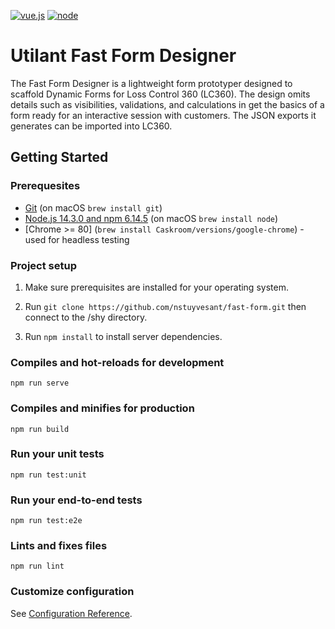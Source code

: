 [![vue.js][vue.js]][vue.js-url]
[![node][node]][node-url]

# Utilant Fast Form Designer

The Fast Form Designer is a lightweight form prototyper designed to scaffold
Dynamic Forms for Loss Control 360 (LC360). The design omits details such as
visibilities, validations, and calculations in get the basics of a form
ready for an interactive session with customers. The JSON exports it
generates can be imported into LC360.

## Getting Started

### Prerequesites

- [Git](https://git-scm.com/) (on macOS `brew install git`)
- [Node.js 14.3.0 and npm 6.14.5](nodejs.org) (on macOS `brew install node`)
- [Chrome >= 80] (`brew install Caskroom/versions/google-chrome`) - used for headless testing

### Project setup

1. Make sure prerequisites are installed for your operating system.

2. Run `git clone https://github.com/nstuyvesant/fast-form.git` then connect to the /shy directory.

3. Run `npm install` to install server dependencies.

### Compiles and hot-reloads for development
```
npm run serve
```

### Compiles and minifies for production
```
npm run build
```

### Run your unit tests
```
npm run test:unit
```

### Run your end-to-end tests
```
npm run test:e2e
```

### Lints and fixes files
```
npm run lint
```

### Customize configuration
See [Configuration Reference](https://cli.vuejs.org/config/).


[vue.js]: https://img.shields.io/badge/vue.js-2.6.11-green.svg
[vue.js-url]: https://vuejs.org/
[node]: https://img.shields.io/badge/nodejs-14.3.0-red.svg
[node-url]: https://nodejs.org